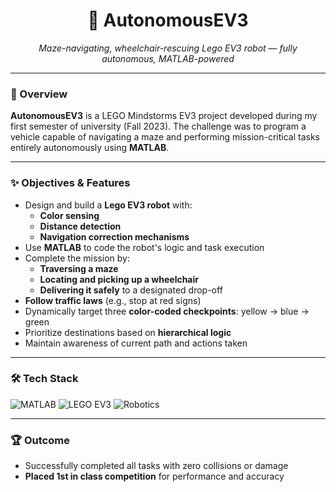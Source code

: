 <h1 align="center">🤖 AutonomousEV3</h1>
<p align="center"><em>Maze-navigating, wheelchair-rescuing Lego EV3 robot — fully autonomous, MATLAB-powered</em></p>

---

### 🚀 Overview

**AutonomousEV3** is a LEGO Mindstorms EV3 project developed during my first semester of university (Fall 2023). The challenge was to program a vehicle capable of navigating a maze and performing mission-critical tasks entirely autonomously using **MATLAB**.

---

### ✨ Objectives & Features
- Design and build a **Lego EV3 robot** with:
  - **Color sensing**
  - **Distance detection**
  - **Navigation correction mechanisms**
- Use **MATLAB** to code the robot's logic and task execution  
- Complete the mission by:
  - **Traversing a maze**
  - **Locating and picking up a wheelchair**
  - **Delivering it safely** to a designated drop-off
- **Follow traffic laws** (e.g., stop at red signs)
- Dynamically target three **color-coded checkpoints**: yellow → blue → green  
- Prioritize destinations based on **hierarchical logic**
- Maintain awareness of current path and actions taken

---

### 🛠️ Tech Stack

![MATLAB](https://img.shields.io/badge/MATLAB-MathWorks-orange?logo=mathworks)
![LEGO EV3](https://img.shields.io/badge/Lego-EV3-lightgrey?logo=lego)
![Robotics](https://img.shields.io/badge/Robotics-Autonomous-blue?logo=robotframework)

---

### 🏆 Outcome

- Successfully completed all tasks with zero collisions or damage  
- **Placed 1st in class competition** for performance and accuracy  
